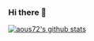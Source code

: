 ### Hi there 👋

<!--
**aous72/aous72** is a ✨ _special_ ✨ repository because its `README.md` (this file) appears on your GitHub profile.

Here are some ideas to get you started:

- 🔭 I’m currently working on ...
- 🌱 I’m currently learning ...
- 👯 I’m looking to collaborate on ...
- 🤔 I’m looking for help with ...
- 💬 Ask me about ...
- 📫 How to reach me: ...
- 😄 Pronouns: ...
- ⚡ Fun fact: ...
-->

[![aous72's github stats](https://github-readme-stats-sigma-five.vercel.app/api?username=aous72)](https://github.com/aous72/github-readme-stats)
